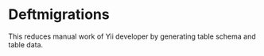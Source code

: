 Deftmigrations
==============

This reduces manual work of Yii developer by generating table schema and table data.
